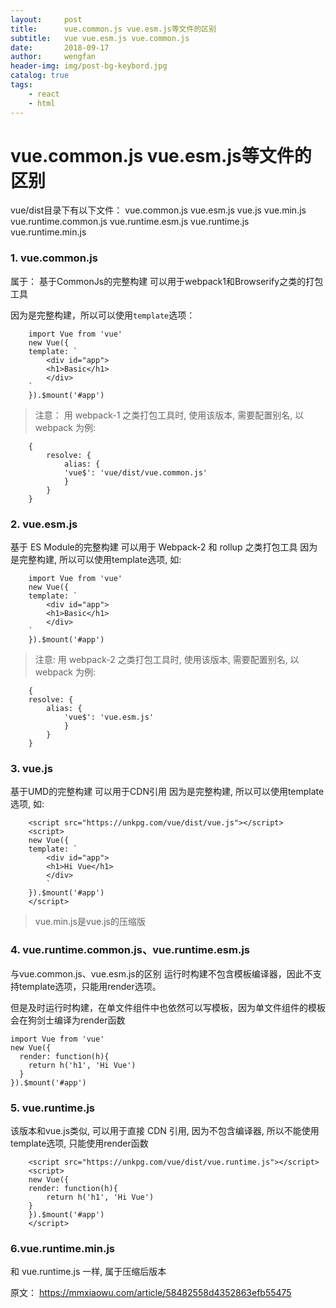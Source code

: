 ```yaml
---
layout:     post
title:      vue.common.js vue.esm.js等文件的区别
subtitle:   vue vue.esm.js vue.common.js
date:       2018-09-17
author:     wengfan
header-img: img/post-bg-keybord.jpg
catalog: true
tags:
    - react
    - html
---
```

# vue.common.js vue.esm.js等文件的区别
vue/dist目录下有以下文件：
    vue.common.js
    vue.esm.js
    vue.js
    vue.min.js
    vue.runtime.common.js
    vue.runtime.esm.js
    vue.runtime.js
    vue.runtime.min.js

### 1. vue.common.js
属于： 基于CommonJs的完整构建
可以用于webpack1和Browserify之类的打包工具

因为是完整构建，所以可以使用```template```选项：
```
    import Vue from 'vue'
    new Vue({
    template: `
        <div id="app">
        <h1>Basic</h1>
        </div>
    `
    }).$mount('#app')
```
> 注意： 用 webpack-1 之类打包工具时, 使用该版本, 需要配置别名, 以 webpack 为例:
```
    {
        resolve: {
            alias: {
            'vue$': 'vue/dist/vue.common.js'
            }
        }
    }
```

### 2. vue.esm.js
基于 ES Module的完整构建
可以用于 Webpack-2 和 rollup 之类打包工具
因为是完整构建, 所以可以使用template选项, 如:
```
    import Vue from 'vue'
    new Vue({
    template: `
        <div id="app">
        <h1>Basic</h1>
        </div>
    `
    }).$mount('#app')
```

> 注意: 用 webpack-2 之类打包工具时, 使用该版本, 需要配置别名, 以 webpack 为例:
```
    {
    resolve: {
        alias: {
            'vue$': 'vue.esm.js'
            }
        }
    }
```

### 3. vue.js
基于UMD的完整构建
可以用于CDN引用
因为是完整构建, 所以可以使用template选项, 如:
```
    <script src="https://unkpg.com/vue/dist/vue.js"></script>
    <script>
    new Vue({
    template: `
        <div id="app">
        <h1>Hi Vue</h1>
        </div>
        `
    }).$mount('#app')
    </script>
```

> vue.min.js是vue.js的压缩版

### 4. vue.runtime.common.js、vue.runtime.esm.js

与vue.common.js、vue.esm.js的区别
运行时构建不包含模板编译器，因此不支持template选项，只能用render选项。

但是及时运行时构建，在单文件组件中也依然可以写模板，因为单文件组件的模板会在狗剑士编译为render函数


```
import Vue from 'vue'
new Vue({
  render: function(h){
    return h('h1', 'Hi Vue')
  }
}).$mount('#app')
```

### 5. vue.runtime.js
该版本和vue.js类似, 可以用于直接 CDN 引用, 因为不包含编译器, 所以不能使用template选项, 只能使用render函数
```
    <script src="https://unkpg.com/vue/dist/vue.runtime.js"></script>
    <script>
    new Vue({
    render: function(h){
        return h('h1', 'Hi Vue')
    }
    }).$mount('#app')
    </script>
```

### 6.vue.runtime.min.js
和 vue.runtime.js 一样, 属于压缩后版本

原文： https://mmxiaowu.com/article/58482558d4352863efb55475